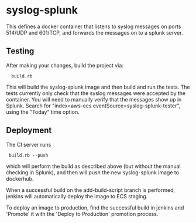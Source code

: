 # syslog-splunk


This defines a docker container that listens to syslog messages on ports 514/UDP and 601/TCP,
and forwards the messages on to a splunk server.

Testing
-------

After making your changes, build the project via:

```
  build.rb
```

This will build the syslog-splunk image and then build and run the tests.
The tests currently only check that the syslog messages were accepted by the container.
You will need to manually verify that the messages show up in Splunk.
Search for "index=aws-ecs eventSource=syslog-splunk-tester",
using the "Today" time option.


Deployment
----------

The CI server runs

```
 build.rb --push
```

which will perform the build as described above (but without the manual checking in Splunk),
and then will push the new syslog-splunk image to dockerhub.

When a successful build on the add-build-script branch is performed,
jenkins will automatically deploy the image to ECS staging.

To deploy an image to production,
find the successful build in jenkins and 'Promote' it with the 'Deploy to Production' promotion process.

